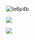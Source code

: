 ![le6p4b](https://github.com/user-attachments/assets/1e8539b8-053a-4a96-9845-49ba75c11703)

![](https://tenor.com/view/hi-gif-1459774218829111523)

![](https://komarev.com/ghpvc/?username=1980svalentinel&color=a7414a&style=flat&label=PROFILE+VIEWS&abbreviated=true)

